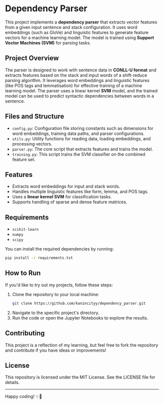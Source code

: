 # Dependency Parser 

This project implements a **dependency parser** that extracts vector features from a given input sentence and stack configuration. It uses word embeddings (such as GloVe) and linguistic features to generate feature vectors for a machine learning model. The model is trained using **Support Vector Machines (SVM)** for parsing tasks.

## Project Overview 

The parser is designed to work with sentence data in **CONLL-U format** and extracts features based on the stack and input words of a shift-reduce parsing algorithm. It leverages word embeddings and linguistic features (like POS tags and lemmatisation) for effective training of a machine learning model. The parser uses a linear kernel **SVM** model, and the trained model can be used to predict syntactic dependencies between words in a sentence.

## Files and Structure 

- `config.py`: Configuration file storing constants such as dimensions for word embeddings, training data paths, and parser configurations.
- `utils.py`: Utility functions for reading data, loading embeddings, and processing vectors.
- `parser.py`: The core script that extracts features and trains the model.
- `training.py`: This script trains the SVM classifier on the combined feature set.

## Features 

- Extracts word embeddings for input and stack words.
- Handles multiple linguistic features like form, lemma, and POS tags.
- Uses a **linear kernel SVM** for classification tasks.
- Supports handling of sparse and dense feature matrices.

## Requirements 

- `scikit-learn`
- `numpy`
- `scipy`

You can install the required dependencies by running:

```bash
pip install -r requirements.txt
```

## How to Run 

If you'd like to try out my projects, follow these steps:

1. Clone the repository to your local machine:
    ```bash
    git clone https://github.com/kanincityy/dependency_parser.git
    ```
2. Navigate to the specific project's directory.
3. Run the code or open the Jupyter Notebooks to explore the results.

## Contributing 

This project is a reflection of my learning, but feel free to fork the repository and contribute if you have ideas or improvements!

## License 

This repository is licensed under the MIT License. See the LICENSE file for details.

---

Happy coding! ✨🐇
